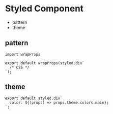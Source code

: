 # Styled Component
- pattern
- theme

## pattern
```
import wrapProps

export default wrapProps(styled.div`
  /* CSS */
`);
```

## theme
```
export default styled.div`
  color: ${(props) => props.theme.colors.main};
`;
```
